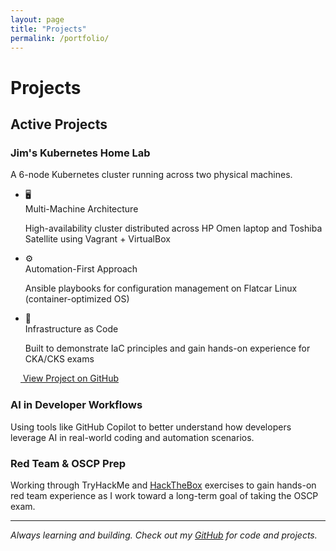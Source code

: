 ```yaml
---
layout: page
title: "Projects"
permalink: /portfolio/
---
```


# Projects

<div class="projects-section" markdown="1">

## Active Projects

<div class="project-highlight" markdown="1">

### Jim's Kubernetes Home Lab

<p class="project-summary">A 6-node Kubernetes cluster running across two physical machines.</p>

<div class="project-details">

<ul class="project-features">
<li>
<span class="feature-icon">🖥️</span>
<div class="feature-content">
<span class="feature-title">Multi-Machine Architecture</span>
<p class="feature-description">High-availability cluster distributed across HP Omen laptop and Toshiba Satellite using Vagrant + VirtualBox</p>
</div>
</li>

<li>
<span class="feature-icon">⚙️</span>
<div class="feature-content">
<span class="feature-title">Automation-First Approach</span>
<p class="feature-description">Ansible playbooks for configuration management on Flatcar Linux (container-optimized OS)</p>
</div>
</li>

<li>
<span class="feature-icon">🎯</span>
<div class="feature-content">
<span class="feature-title">Infrastructure as Code</span>
<p class="feature-description">Built to demonstrate IaC principles and gain hands-on experience for CKA/CKS exams</p>
</div>
</li>
</ul>

</div>

<div class="project-cta">
<a href="https://github.com/uncle13013/jims-k8s-home-lab" class="project-link" target="_blank" rel="noopener">
<img src="https://github.com/favicon.ico" width="16" height="16" style="vertical-align: middle;">
View Project on GitHub
</a>
</div>

</div>

<div class="project-minor" markdown="1">

### AI in Developer Workflows
Using tools like GitHub Copilot to better understand how developers leverage AI in real-world coding and automation scenarios.

</div>

<div class="project-minor" markdown="1">

### Red Team & OSCP Prep
Working through TryHackMe and [HackTheBox](https://app.hackthebox.com/profile/uncle13013) exercises to gain hands-on red team experience as I work toward a long-term goal of taking the OSCP exam.

</div>

</div>

---

*Always learning and building. Check out my [GitHub](https://github.com/uncle13013) for code and projects.*
